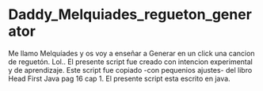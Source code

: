 # Daddy_Melquiades_regueton_generator
Me llamo Melquíades y os voy a enseñar a Generar en un click una cancion de reguetón. Lol..
El presente script fue creado con intencion experimental y de aprendizaje.
Este script fue copiado -con pequenios ajustes- del libro Head First Java pag 16 cap 1.
El presente script esta escrito en java.
